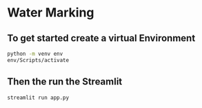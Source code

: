 # Water Marking

## To get started create a virtual Environment

```bash
python -m venv env
env/Scripts/activate
```

## Then the run the Streamlit

```bash
streamlit run app.py
```
